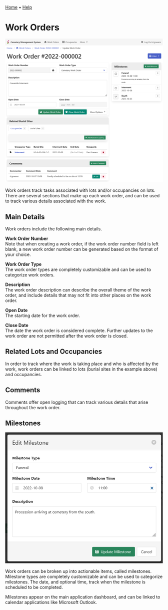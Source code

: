 [Home](https://cityssm.github.io/lot-occupancy-system/)
•
[Help](https://cityssm.github.io/lot-occupancy-system/docs/)

# Work Orders

![Work Order Edit](images/workOrderEdit.png)

Work orders track tasks associated with lots and/or occupancies on lots.
There are several sections that make up each work order,
and can be used to track various details associated with the work.

## Main Details

Work orders include the following main details.

**Work Order Number**<br />
Note that when creating a work order, if the work order number field is left blank,
a new work order number can be generated based on the format of your choice.

**Work Order Type**<br />
The work order types are completely customizable and can be used to categorize work orders.

**Description**<br />
The work order description can describe the overall theme of the work order,
and include details that may not fit into other places on the work order.

**Open Date**<br />
The starting date for the work order.

**Close Date**<br />
The date the work order is considered complete.
Further updates to the work order are not permitted after the work order is closed.

## Related Lots and Occupancies

In order to track where the work is taking place and who is affected by the work,
work orders can be linked to lots (burial sites in the example above)
and occupancies.

## Comments

Comments offer open logging that can track various details that arise throughout the work order.

## Milestones

![Work Order Milestone Edit](images/workOrderMilestoneEdit.png)

Work orders can be broken up into actionable items, called milestones.
Milestone types are completely customizable and can be used to categorize milestones.
The date, and optional time, track when the milestone is scheduled to be completed.

Milestones appear on the main application dashboard,
and can be linked to calendar applications like Microsoft Outlook.